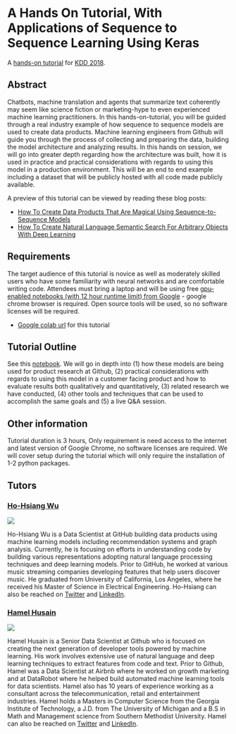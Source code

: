 # A Hands On Tutorial, With Applications of Sequence to Sequence Learning Using Keras

A [hands-on tutorial](http://www.kdd.org/kdd2018/hands-on-tutorials) for [KDD 2018](http://www.kdd.org/kdd2018/).

## Abstract
Chatbots, machine translation and agents that summarize text coherently may seem like science fiction or marketing-hype to even experienced machine learning practitioners. In this hands-on-tutorial, you will be guided through a real industry example of how sequence to sequence models are used to create data products. Machine learning engineers from Github will guide you through the process of collecting and preparing the data, building the model architecture and analyzing results. In this hands on session, we will go into greater depth regarding how the architecture was built, how it is used in practice and practical considerations with regards to using this model in a production environment. This will be an end to end example including a dataset that will be publicly hosted with all code made publicly available.

A preview of this tutorial can be viewed by reading these blog posts:
- [How To Create Data Products That Are Magical Using Sequence-to-Sequence Models](https://towardsdatascience.com/how-to-create-data-products-that-are-magical-using-sequence-to-sequence-models-703f86a231f8)
- [How To Create Natural Language Semantic Search For Arbitrary Objects With Deep Learning](https://towardsdatascience.com/semantic-code-search-3cd6d244a39c)

## Requirements
The target audience of this tutorial is novice as well as moderately skilled users who have some familiarity with neural networks and are comfortable writing code. Attendees must bring a laptop and will be using free [gpu-enabled notebooks (with 12 hour runtime limit) from Google](https://research.google.com/colaboratory/) - google chrome browser is required. Open source tools will be used, so no software licenses will be required.
- [Google colab url](https://colab.research.google.com/github/hohsiangwu/kdd-2018-hands-on-tutorials/blob/master/Feature%20Extraction%20and%20Summarization%20with%20Sequence%20to%20Sequence%20Learning.ipynb) for this tutorial


## Tutorial Outline
See this [notebook](https://github.com/hohsiangwu/kdd-2018-hands-on-tutorials/blob/master/Feature%20Extraction%20and%20Summarization%20with%20Sequence%20to%20Sequence%20Learning.ipynb). We will go in depth into (1) how these models are being used for product research at Github, (2) practical considerations with regards to using this model in a customer facing product and how to evaluate results both qualitatively and quantitatively, (3) related research we have conducted, (4) other tools and techniques that can be used to accomplish the same goals and (5) a live Q&A session.

## Other information
Tutorial duration is 3 hours, Only requirement is need access to the internet and latest version of Google Chrome, no software licenses are required.  We will cover setup during the tutorial which will only require the installation of 1-2 python packages.

## Tutors

### [Ho-Hsiang Wu](https://github.com/hohsiangwu/)
![](https://github.com/hohsiangwu.png?size=150)

Ho-Hsiang Wu is a Data Scientist at GitHub building data products using machine learning models including recommendation systems and graph analysis. Currently, he is focusing on efforts in understanding code by building various representations adopting natural language processing techniques and deep learning models. Prior to GitHub, he worked at various music streaming companies developing features that help users discover music. He graduated from University of California, Los Angeles, where he received his Master of Science in Electrical Engineering. Ho-Hsiang can also be reached on [Twitter](https://twitter.com/hohsiangwu) and [LinkedIn](https://www.linkedin.com/in/hohsiangwu/).

### [Hamel Husain](https://github.com/hamelsmu)
![](https://github.com/hamelsmu.png?size=150)

Hamel Husain is a Senior Data Scientist at Github who is focused on creating the next generation of developer tools powered by machine learning. His work involves extensive use of natural language and deep learning techniques to extract features from code and text.  Prior to Github, Hamel was a Data Scientist at Airbnb where he worked on growth marketing and at DataRobot where he helped build automated machine learning tools for data scientists. Hamel also has 10 years of experience working as a consultant across the telecommunication, retail and entertainment industries.  Hamel holds a Masters in Computer Science from the Georgia Institute of Technology, a J.D. from The University of Michigan and a B.S in Math and Management science from Southern Methodist University. Hamel can also be reached on [Twitter](https://twitter.com/HamelHusain) and [LinkedIn](https://www.linkedin.com/in/hamelhusain/).

